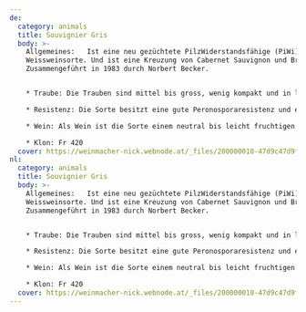 ```yaml
---
de:
  category: animals
  title: Souvignier Gris
  body: >-
    Allgemeines:   Ist eine neu gezüchtete PilzWiderstandsfähige (PiWi)
    Weissweinsorte. Und ist eine Kreuzung von Cabernet Sauvignon und Bronner.
    Zusammengeführt in 1983 durch Norbert Becker.


    * Traube: Die Trauben sind mittel bis gross, wenig kompakt und in länglicher Walzenform. Die Beeren mittleren Grösse haben eine rosa Beerenhaut. 

    * Resistenz: Die Sorte besitzt eine gute Peronosporaresistenz und eine sehr gute Resistenz gegen Oidium und Botryt

    * Wein: Als Wein ist die Sorte einem neutral bis leicht fruchtigen Burgundertyp vergleichbar. Im Duft zeigt die Sorte dezente Fruchtaromen nach Honigmelone, Aprikosenkonfit und Quittensaft. Geschmacklich macht sich eine feine, fruchtige Säure und zarte Gerbstoffstruktur bemerkbar, die dem gut strukturierten Weine einen nachhaltigen Abgang verleiht.

    * Klon: Fr 420
  cover: https://weinmacher-nick.webnode.at/_files/200000010-47d9c47d9f/450/souvignier%20gris.jpg?ph=3633cc83ac
nl:
  category: animals
  title: Souvignier Gris
  body: >-
    Allgemeines:   Ist eine neu gezüchtete PilzWiderstandsfähige (PiWi)
    Weissweinsorte. Und ist eine Kreuzung von Cabernet Sauvignon und Bronner.
    Zusammengeführt in 1983 durch Norbert Becker.


    * Traube: Die Trauben sind mittel bis gross, wenig kompakt und in länglicher Walzenform. Die Beeren mittleren Grösse haben eine rosa Beerenhaut. 

    * Resistenz: Die Sorte besitzt eine gute Peronosporaresistenz und eine sehr gute Resistenz gegen Oidium und Botryt

    * Wein: Als Wein ist die Sorte einem neutral bis leicht fruchtigen Burgundertyp vergleichbar. Im Duft zeigt die Sorte dezente Fruchtaromen nach Honigmelone, Aprikosenkonfit und Quittensaft. Geschmacklich macht sich eine feine, fruchtige Säure und zarte Gerbstoffstruktur bemerkbar, die dem gut strukturierten Weine einen nachhaltigen Abgang verleiht.

    * Klon: Fr 420
  cover: https://weinmacher-nick.webnode.at/_files/200000010-47d9c47d9f/450/souvignier%20gris.jpg?ph=3633cc83ac
---
```

